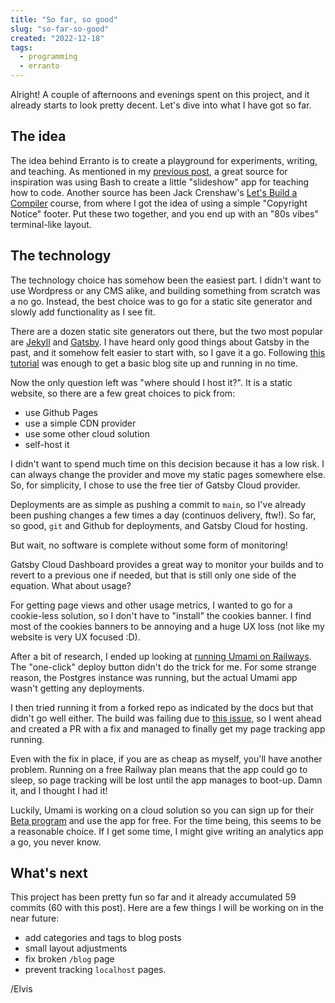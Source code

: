 ```yaml
---
title: "So far, so good"
slug: "so-far-so-good"
created: "2022-12-18"
tags:
  - programming
  - erranto
---
```


Alright! A couple of afternoons and evenings spent on this project, and it already
starts to look pretty decent. Let's dive into what I have got so far.

## The idea

The idea behind Erranto is to create a playground for experiments, writing, and teaching.
As mentioned in my [previous post](/blog/number-47), a great source for inspiration was
using Bash to create a little "slideshow" app for teaching how to code. Another source
has been Jack Crenshaw's [Let's Build a Compiler](https://compilers.iecc.com/crenshaw/)
course, from where I got the idea of using a simple "Copyright Notice" footer.
Put these two together, and you end up with an "80s vibes" terminal-like layout.

## The technology

The technology choice has somehow been the easiest part. I didn't want to
use Wordpress or any CMS alike, and building something from scratch was a no go.
Instead, the best choice was to go for a static site generator and slowly add
functionality as I see fit.

There are a dozen static site generators out there, but the two most popular
are [Jekyll](https://jekyllrb.com/) and [Gatsby](https://www.gatsbyjs.com/).
I have heard only good things about Gatsby in the past, and it somehow felt
easier to start with, so I gave it a go. Following [this tutorial](https://www.gatsbyjs.com/docs/tutorial/)
was enough to get a basic blog site up and running in no time.

Now the only question left was "where should I host it?". It is a static
website, so there are a few great choices to pick from:
 - use Github Pages
 - use a simple CDN provider
 - use some other cloud solution
 - self-host it

I didn't want to spend much time on this decision because it has a low risk.
I can always change the provider and move my static pages somewhere else.
So, for simplicity, I chose to use the free tier of Gatsby Cloud provider.

Deployments are as simple as pushing a commit to `main`, so I've already been
pushing changes a few times a day (continuos delivery, ftw!). So far, so good,
`git` and Github for deployments, and Gatsby Cloud for hosting.

But wait, no software is complete without some form of monitoring!

Gatsby Cloud Dashboard provides a great way to monitor your builds and to revert
to a previous one if needed, but that is still only one side of the equation.
What about usage?

For getting page views and other usage metrics, I wanted to go for a cookie-less solution,
so I don't have to "install" the cookies banner. I find most of the cookies banners to be
annoying and a huge UX loss (not like my website is very UX focused :D).

After a bit of research, I ended up looking at [running Umami on Railways](https://umami.is/docs/running-on-railway).
The "one-click" deploy button didn't do the trick for me. For some strange reason, 
the Postgres instance was running, but the actual Umami app wasn't getting any deployments.

I then tried running it from a forked repo as indicated by the docs but that didn't go well either.
The build was failing due to [this issue](https://github.com/umami-software/umami/pull/1708), so I went
ahead and created a PR with a fix and managed to finally get my page tracking app running.

Even with the fix in place, if you are as cheap as myself, you'll have another problem.
Running on a free Railway plan means that the app could go to sleep, so page tracking will be lost
until the app manages to boot-up. Damn it, and I thought I had it!

Luckily, Umami is working on a cloud solution so you can sign up for their [Beta program](https://cloud.umami.is/signup)
and use the app for free. For the time being, this seems to be a reasonable choice. If I get some
time, I might give writing an analytics app a go, you never know.

## What's next

This project has been pretty fun so far and it already accumulated 59 commits (60 with this post).
Here are a few things I will be working on in the near future:

- add categories and tags to blog posts
- small layout adjustments
- fix broken `/blog` page
- prevent tracking `localhost` pages.

/Elvis